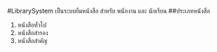 #LibrarySystem
เป็นระบบยืมหนังสือ สำหรับ พนักงาน และ นักเรียน 
##ประเภทหนังสือ
1. หนังสือทั่วไป
2. หนังสือสำรอง
3. หนังสือสำคัญ
